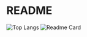 # README

![Top Langs](https://github-readme-stats.vercel.app/api/top-langs/?username=tzutzuliu&layout=compact&theme=onedark)
![Readme Card](https://github-readme-stats.vercel.app/api/pin/?username=tzutzuliu&repo=github-readme-stats)